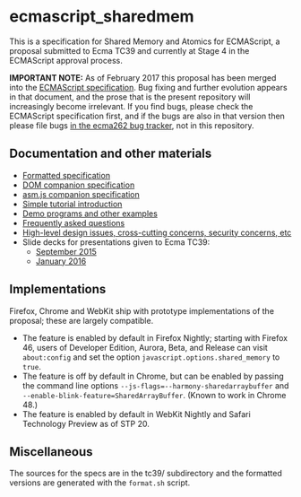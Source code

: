 # ecmascript_sharedmem

This is a specification for Shared Memory and Atomics for ECMAScript, a proposal submitted to Ecma TC39 and currently at Stage 4 in the ECMAScript approval process.

**IMPORTANT NOTE:**  As of February 2017 this proposal has been merged into the [ECMAScript specification](https://tc39.github.io/ecma262/).  Bug fixing and further evolution appears in that document, and the prose that is the present repository will increasingly become irrelevant.  If you find bugs, please check the ECMAScript specification first, and if the bugs are also in that version then please file bugs [in the ecma262 bug tracker](https://github.com/tc39/ecma262/issues), not in this repository.

## Documentation and other materials

* [Formatted specification](http://tc39.github.io/ecmascript_sharedmem/shmem.html)
* [DOM companion specification](http://tc39.github.io/ecmascript_sharedmem/dom_shmem.html)
* [asm.js companion specification](http://tc39.github.io/ecmascript_sharedmem/asmjs_shmem.html)
* [Simple tutorial introduction](TUTORIAL.md)
* [Demo programs and other examples](DEMOS.md)
* [Frequently asked questions](FAQ.md)
* [High-level design issues, cross-cutting concerns, security concerns, etc](DISCUSSION.md)
* Slide decks for presentations given to Ecma TC39:
  * [September 2015](https://github.com/tc39/ecmascript_sharedmem/blob/master/tc39/presentation-sept-2015.odp)
  * [January 2016](https://github.com/tc39/ecmascript_sharedmem/blob/master/tc39/presentation-jan-2016.odp)

## Implementations

Firefox, Chrome and WebKit ship with prototype implementations of the proposal; these are largely compatible.

* The feature is enabled by default in Firefox Nightly; starting with Firefox 46, users of Developer Edition, Aurora, Beta, and Release can visit `about:config` and set the option `javascript.options.shared_memory` to `true`.
* The feature is off by default in Chrome, but can be enabled by passing the command line options `--js-flags=--harmony-sharedarraybuffer` and `--enable-blink-feature=SharedArrayBuffer`.  (Known to work in Chrome 48.)
* The feature is enabled by default in WebKit Nightly and Safari Technology Preview as of STP 20.

## Miscellaneous

The sources for the specs are in the tc39/ subdirectory and the formatted versions are generated with the `format.sh` script.

